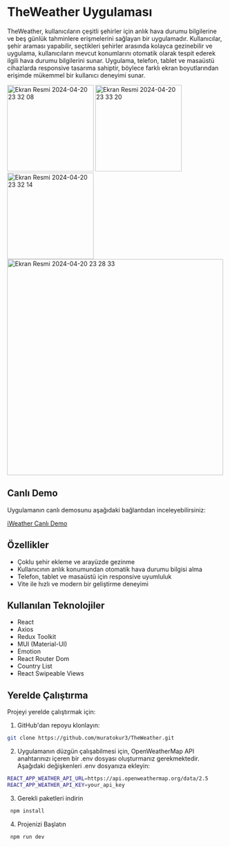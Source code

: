 # TheWeather Uygulaması

TheWeather, kullanıcıların çeşitli şehirler için anlık hava durumu bilgilerine ve beş günlük tahminlere erişmelerini sağlayan bir uygulamadır. Kullanıcılar, şehir araması yapabilir, seçtikleri şehirler arasında kolayca gezinebilir ve uygulama, kullanıcıların mevcut konumlarını otomatik olarak tespit ederek ilgili hava durumu bilgilerini sunar. Uygulama, telefon, tablet ve masaüstü cihazlarda responsive tasarıma sahiptir, böylece farklı ekran boyutlarından erişimde mükemmel bir kullanıcı deneyimi sunar.

<img width="200" alt="Ekran Resmi 2024-04-20 23 32 08" src="https://github.com/muratokur3/TheWeather/assets/43227213/4ec03e55-c16a-4fe2-a22c-4ed3d0e0ba5a">
<img width="200" alt="Ekran Resmi 2024-04-20 23 33 20" src="https://github.com/muratokur3/TheWeather/assets/43227213/88ec6fe1-4a93-4e14-a54c-d8a004be3d42">
<img width="200" alt="Ekran Resmi 2024-04-20 23 32 14" src="https://github.com/muratokur3/TheWeather/assets/43227213/5a78bb19-885b-4a55-a735-f26732edd15a">
<img width="500" alt="Ekran Resmi 2024-04-20 23 28 33" src="https://github.com/muratokur3/TheWeather/assets/43227213/eb265409-17c0-4fb9-9bc4-f5d9de6c7c8b">

## Canlı Demo

Uygulamanın canlı demosunu aşağıdaki bağlantıdan inceleyebilirsiniz:

[iWeather Canlı Demo](https://muratokur3.github.io/TheWeather/)

## Özellikler

- Çoklu şehir ekleme ve arayüzde gezinme
- Kullanıcının anlık konumundan otomatik hava durumu bilgisi alma
- Telefon, tablet ve masaüstü için responsive uyumluluk
- Vite ile hızlı ve modern bir geliştirme deneyimi

## Kullanılan Teknolojiler

- React
- Axios
- Redux Toolkit
- MUI (Material-UI)
- Emotion
- React Router Dom
- Country List
- React Swipeable Views

## Yerelde Çalıştırma

Projeyi yerelde çalıştırmak için:

1. GitHub'dan repoyu klonlayın:
```bash
git clone https://github.com/muratokur3/TheWeather.git
```   
2. Uygulamanın düzgün çalışabilmesi için, OpenWeatherMap API anahtarınızı içeren bir .env dosyası oluşturmanız gerekmektedir. Aşağıdaki değişkenleri .env dosyanıza ekleyin:
```bash
REACT_APP_WEATHER_API_URL=https://api.openweathermap.org/data/2.5
REACT_APP_WEATHER_API_KEY=your_api_key
```
3. Gerekli paketleri indirin
 ```bash
  npm install
  ```

4. Projenizi Başlatın
  ```bash
   npm run dev
   ```
